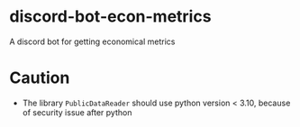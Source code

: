 # discord-bot-econ-metrics
A discord bot for getting economical metrics

# Caution
- The library `PublicDataReader` should use python version < 3.10, because of security issue after python 
